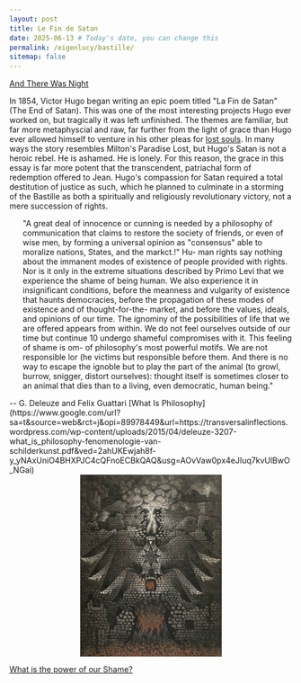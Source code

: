 ```yaml
---
layout: post
title: Le Fin de Satan
date: 2025-06-13 # Today's date, you can change this
permalink: /eigenlucy/bastille/
sitemap: false
---
```

[And There Was Night](https://dyerenglish.weebly.com/uploads/2/4/5/8/24581384/hugoetnoxfactaest.pdf)

In 1854, Victor Hugo began writing an epic poem titled "La Fin de Satan" (The End of Satan). This was one of the most interesting projects Hugo ever worked on, but tragically it was left unfinished. The themes are familiar, but far more metaphyscial and raw, far further from the light of grace than Hugo ever allowed himself to venture in his other pleas for [lost souls](https://en.wikipedia.org/wiki/The_Last_Day_of_a_Condemned_Man). In many ways the story resembles Milton's Paradise Lost, but Hugo's Satan is not a heroic rebel. He is ashamed. He is lonely. For this reason, the grace in this essay is far more potent that the transcendent, patriachal form of redemption offered to Jean. Hugo's compassion for Satan required a total destitution of justice as such, which he planned to culminate in a storming of the Bastille as both a spiritually and religiously revolutionary victory, not a mere succession of rights.

<ul>
"A great deal of innocence or cunning is needed by a
philosophy of communication that claims to restore the society of
friends, or even of wise men, by forming a universal opinion as
"consensus" able to moralize nations, States, and the markct.!" Hu-
man rights say nothing about the immanent modes of existence of
people provided with rights. Nor is it only in the extreme situations
described by Primo Levi that we experience the shame of being
human. We also experience it in insignificant conditions, before the
meanness and vulgarity of existence that haunts democracies, before
the propagation of these modes of existence and of thought-for-the-
market, and before the values, ideals, and opinions of our time. The
ignominy of the possibilities of life that we are offered appears from
within. We do not feel ourselves outside of our time but continue 10
undergo shameful compromises with it. This feeling of shame is om-
of philosophy's most powerful motifs. We are not responsible lor (he
victims but responsible before them. And there is no way to escape
the ignoble but to play the part of the animal (to growl, burrow,
snigger, distort ourselves): thought itself is sometimes closer to an
animal that dies than to a living, even democratic, human being."
</ul>
-- G. Deleuze and Felix Guattari
[What Is Philosophy](https://www.google.com/url?sa=t&source=web&rct=j&opi=89978449&url=https://transversalinflections.wordpress.com/wp-content/uploads/2015/04/deleuze-3207-what_is_philosophy-fenomenologie-van-schilderkunst.pdf&ved=2ahUKEwjah8f-y_yNAxUniO4BHXPJC4cQFnoECBkQAQ&usg=AOvVaw0px4eJIuq7kvUlBwO_NGai)

<div>
  <img src="/assets/img/Gallery/testement.jpg" alt="The Execution of the Testament of the Marquis de Sade by Jean Benoît" style="width: 50%; height: auto; display: block; margin-left: auto; margin-right: auto;">
</div>

[What is the power of our Shame?](https://pubmed.ncbi.nlm.nih.gov/35966799/)
